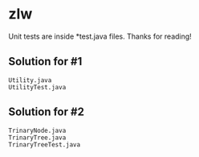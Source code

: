 zlw
===

Unit tests are inside *test.java files. Thanks for reading!

## Solution for #1

``` 
Utility.java  
UtilityTest.java 
```

## Solution for #2
```
TrinaryNode.java
TrinaryTree.java
TrinaryTreeTest.java
```
